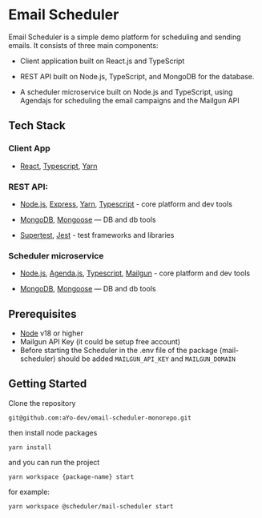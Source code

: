 
# Email Scheduler

Email Scheduler is a simple demo platform for scheduling and sending emails. It consists of three main components:

-  Client application built on React.js and TypeScript

- REST API built on Node.js, TypeScript, and MongoDB for the database.

- A scheduler microservice built on Node.js and TypeScript, using Agendajs for scheduling the email campaigns and the Mailgun API

## Tech Stack

### Client App

* [React][react], [Typescript][typescript], [Yarn][yarn]

### REST API:

* [Node.js][node], [Express][express], [Yarn][yarn], [Typescript][typescript] - core platform and dev tools

* [MongoDB][mongodb], [Mongoose][mongoose] — DB and db tools

* [Supertest][supertest], [Jest][jest] - test frameworks and libraries

### Scheduler microservice

* [Node.js][node], [Agenda.js][agenda], [Typescript][typescript], [Mailgun][mailgun] - core platform and dev tools

* [MongoDB][mongodb], [Mongoose][mongoose] — DB and db tools

## Prerequisites

  -  [Node](https://nodejs.org/)  v18 or higher
  -  Mailgun API Key (it could be setup free account)
  -  Before starting the Scheduler in the .env file of the package (mail-scheduler) should be added `MAILGUN_API_KEY` and `MAILGUN_DOMAIN` 

## Getting Started

Clone the repository

  

```
git@github.com:aYo-dev/email-scheduler-monorepo.git
```

  

then install node packages

  

```
yarn install
```

  

and you can run the project

  

```
yarn workspace {package-name} start
```

  for example:

```
yarn workspace @scheduler/mail-scheduler start
```

  

[yarn]: https://yarnpkg.com/

[typescript]: https://github.com/kriasoft/react-starter-kit

[node]: https://nodejs.org

[express]: http://expressjs.com/

[mongoose]: https://mongoosejs.com

[mongodb]: https://www.mongodb.com

[supertest]: https://www.npmjs.com/package/supertest

[jest]: https://jestjs.io

[ecosystem]: https://gist.github.com/aYo-dev/2ee718fe2fda660d7562413437076efd

[react]: https://reactjs.org

[typescript]: https://github.com/kriasoft/

[agenda]: https://github.com/agenda/agenda

[mailgun]: https://www.mailgun.com